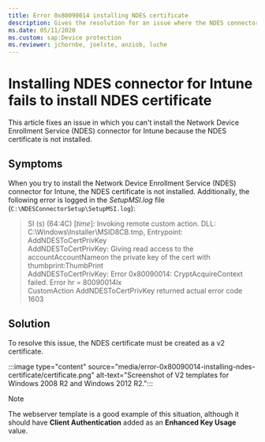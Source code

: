 ```yaml
---
title: Error 0x80090014 installing NDES certificate
description: Gives the resolution for an issue where the NDES connector for Microsoft Intune fails to install because the NDES certificate isn't installed.
ms.date: 05/11/2020
ms.custom: sap:Device protection
ms.reviewer: jchornbe, joelste, anziob, luche
---
```

# Installing NDES connector for Intune fails to install NDES certificate

This article fixes an issue in which you can't install the Network Device Enrollment Service (NDES) connector for Intune because the NDES certificate is not installed.

## Symptoms

When you try to install the Network Device Enrollment Service (NDES) connector for Intune, the NDES certificate is not installed. Additionally, the following error is logged in the *SetupMSI.log* file (`C:\NDESConnectorSetup\SetupMSI.log`):

> SI (s) (64:4C) [*time*]: Invoking remote custom action. DLL: C:\Windows\Installer\MSID8CB.tmp, Entrypoint: AddNDESToCertPrivKey  
> AddNDESToCertPrivKey: Giving read access to the accountAccountNameon the private key of the cert with thumbprint:ThumbPrint  
> AddNDESToCertPrivKey: Error 0x80090014: CryptAcquireContext failed. Error hr = 80090014lx  
> CustomAction AddNDESToCertPrivKey returned actual error code 1603

## Solution

To resolve this issue, the NDES certificate must be created as a v2 certificate.

:::image type="content" source="media/error-0x80090014-installing-ndes-certificate/certificate.png" alt-text="Screenshot of V2 templates for Windows 2008 R2 and Windows 2012 R2.":::

> [!NOTE]
> The webserver template is a good example of this situation, although it should have **Client Authentication** added as an **Enhanced Key Usage** value.
